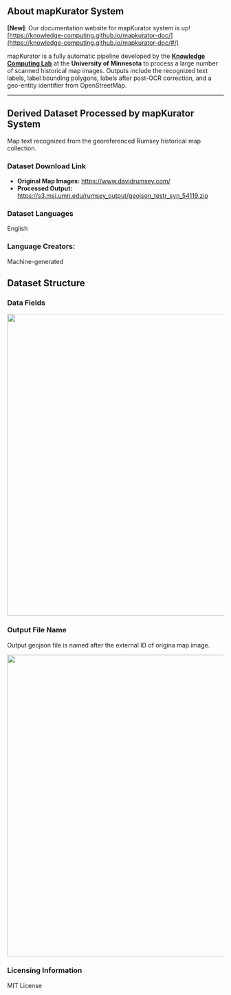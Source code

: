 
## About mapKurator System

**[New]**: Our documentation website for mapKurator system is up! [https://knowledge-computing.github.io/mapkurator-doc/](https://knowledge-computing.github.io/mapkurator-doc/#/)

mapKurator is a fully automatic pipeline developed by the [**Knowledge Computing Lab**](https://knowledge-computing.github.io/) at the **University of Minnesota** to process a large number of scanned historical map images. Outputs include the recognized text labels, label bounding polygons, labels after post-OCR correction, and a geo-entity identifier from OpenStreetMap.

---------

## Derived Dataset Processed by mapKurator System

Map text recognized from the georeferenced Rumsey historical map collection.

### Dataset Download Link

- **Original Map Images:**  https://www.davidrumsey.com/
- **Processed Output:** https://s3.msi.umn.edu/rumsey_output/geojson_testr_syn_54119.zip

### Dataset Languages

English

### Language Creators:

Machine-generated

## Dataset Structure

### Data Fields

<img src="https://user-images.githubusercontent.com/5383572/188784909-10cd04fd-4b61-4205-a563-33d20f9026db.png" width="700">

### Output File Name

Output geojson file is named after the external ID of origina map image.

<img src="https://user-images.githubusercontent.com/5383572/188785367-446690fd-76fc-47db-b2ae-a1fac4fc61d6.png" width="700">

### Licensing Information

MIT License

